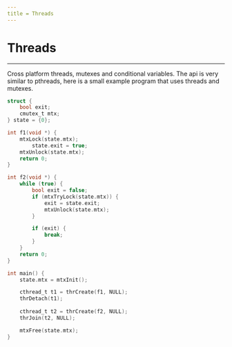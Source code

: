 ```yaml
---
title = Threads
---
```

# Threads
----------

Cross platform threads, mutexes and conditional variables.
The api is very similar to pthreads, here is a small example program that uses threads and mutexes.

```c
struct {
    bool exit;
    cmutex_t mtx;
} state = {0};

int f1(void *) {
    mtxLock(state.mtx);
        state.exit = true;
    mtxUnlock(state.mtx);
    return 0;
}

int f2(void *) {
    while (true) {
        bool exit = false;
        if (mtxTryLock(state.mtx)) {
            exit = state.exit;
            mtxUnlock(state.mtx);
        }

        if (exit) {
            break;
        }
    }
    return 0;
}

int main() {
    state.mtx = mtxInit();

    cthread_t t1 = thrCreate(f1, NULL);
    thrDetach(t1);
    
    cthread_t t2 = thrCreate(f2, NULL);
    thrJoin(t2, NULL);

    mtxFree(state.mtx);
}
```